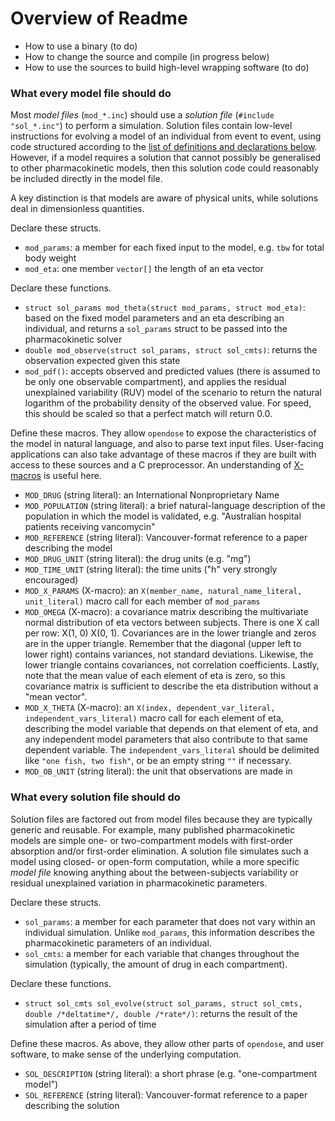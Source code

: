 # Overview of Readme

- How to use a binary (to do)
- How to change the source and compile (in progress below)
- How to use the sources to build high-level wrapping software (to do)

### What every model file should do

Most *model files* (`mod_*.inc`) should use a *solution file* (`#include "sol_*.inc"`) to perform a simulation. Solution files contain low-level instructions for evolving a model of an individual from event to event, using code structured according to the [list of definitions and declarations below](#sol). However, if a model requires a solution that cannot possibly be generalised to other pharmacokinetic models, then this solution code could reasonably be included directly in the model file.

A key distinction is that models are aware of physical units, while solutions deal in dimensionless quantities.

Declare these structs.

- `mod_params`: a member for each fixed input to the model, e.g. `tbw` for total body weight
- `mod_eta`: one member `vector[]` the length of an eta vector

Declare these functions.

- `struct sol_params mod_theta(struct mod_params, struct mod_eta)`: based on the fixed model parameters and an eta describing an individual, and returns a `sol_params` struct to be passed into the pharmacokinetic solver
- `double mod_observe(struct sol_params, struct sol_cmts)`: returns the observation expected given this state
- `mod_pdf()`: accepts observed and predicted values (there is assumed to be only one observable compartment), and applies the residual unexplained variability (RUV) model of the scenario to return the natural logarithm of the probability density of the observed value. For speed, this should be scaled so that a perfect match will return 0.0.

Define these macros. They allow `opendose` to expose the characteristics of the model in natural language, and also to parse text input files. User-facing applications can also take advantage of these macros if they are built with access to these sources and a C preprocessor. An understanding of [X-macros](https://en.wikipedia.org/wiki/X_Macro) is useful here.

- `MOD_DRUG` (string literal): an International Nonproprietary Name
- `MOD_POPULATION` (string literal): a brief natural-language description of the population in which the model is validated, e.g. "Australian hospital patients receiving vancomycin"
- `MOD_REFERENCE` (string literal): Vancouver-format reference to a paper describing the model
- `MOD_DRUG_UNIT` (string literal): the drug units (e.g. "mg")
- `MOD_TIME_UNIT` (string literal): the time units ("h" very strongly encouraged)
- `MOD_X_PARAMS` (X-macro): an `X(member_name, natural_name_literal, unit_literal)` macro call for each member of `mod_params`
- `MOD_OMEGA` (X-macro): a covariance matrix describing the multivariate normal distribution of eta vectors between subjects. There is one X call per row: X(1, 0) X(0, 1). Covariances are in the lower triangle and zeros are in the upper triangle. Remember that the diagonal (upper left to lower right) contains variances, not standard deviations. Likewise, the lower triangle contains covariances, not correlation coefficients. Lastly, note that the mean value of each element of eta is zero, so this covariance matrix is sufficient to describe the eta distribution without a "mean vector".
- `MOD_X_THETA` (X-macro): an `X(index, dependent_var_literal, independent_vars_literal)` macro call for each element of eta, describing the model variable that depends on that element of eta, and any independent model parameters that also contribute to that same dependent variable. The `independent_vars_literal` should be delimited like `"one fish, two fish"`, or be an empty string `""` if necessary.
- `MOD_OB_UNIT` (string literal): the unit that observations are made in

### <a name="sol"></a>What every solution file should do

Solution files are factored out from model files because they are typically generic and reusable. For example, many published pharmacokinetic models are simple one- or two-compartment models with first-order absorption and/or first-order elimination. A solution file simulates such a model using closed- or open-form computation, while a more specific *model file* knowing anything about the between-subjects variability or residual unexplained variation in pharmacokinetic parameters.

Declare these structs.

- `sol_params`: a member for each parameter that does not vary within an individual simulation. Unlike `mod_params`, this information describes the pharmacokinetic parameters of an individual.
- `sol_cmts`: a member for each variable that changes throughout the simulation (typically, the amount of drug in each compartment).

Declare these functions.

- `struct sol_cmts sol_evolve(struct sol_params, struct sol_cmts, double /*deltatime*/, double /*rate*/)`: returns the result of the simulation after a period of time

Define these macros. As above, they allow other parts of `opendose`, and user software, to make sense of the underlying computation.

- `SOL_DESCRIPTION` (string literal): a short phrase (e.g. "one-compartment model")
- `SOL_REFERENCE` (string literal): Vancouver-format reference to a paper describing the solution
